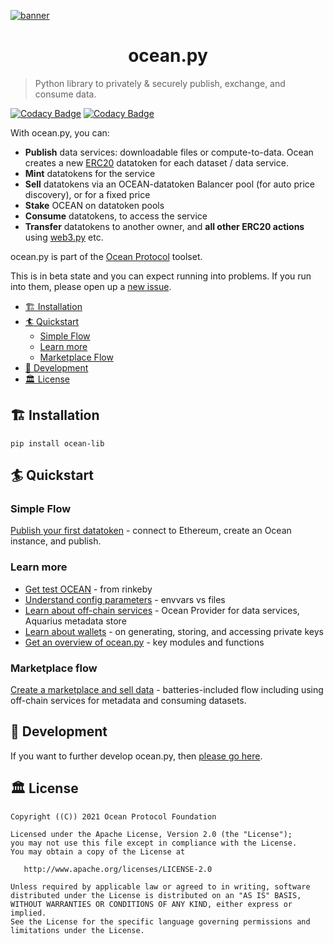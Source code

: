 <!--
Copyright 2021 Ocean Protocol Foundation
SPDX-License-Identifier: Apache-2.0
-->

[![banner](https://raw.githubusercontent.com/oceanprotocol/art/master/github/repo-banner%402x.png)](https://oceanprotocol.com)

<h1 align="center">ocean.py</h1>

> Python library to privately & securely publish, exchange, and consume data.

[![Codacy Badge](https://app.codacy.com/project/badge/Grade/3abc62f24f0a4fe78c6aeb7dc16399a8)](https://www.codacy.com/gh/oceanprotocol/ocean.py/dashboard?utm_source=github.com\&utm_medium=referral\&utm_content=oceanprotocol/ocean.py\&utm_campaign=Badge_Grade)
[![Codacy Badge](https://app.codacy.com/project/badge/Coverage/3abc62f24f0a4fe78c6aeb7dc16399a8)](https://www.codacy.com/gh/oceanprotocol/ocean.py/dashboard?utm_source=github.com\&utm_medium=referral\&utm_content=oceanprotocol/ocean.py\&utm_campaign=Badge_Coverage)

With ocean.py, you can:

-   **Publish** data services: downloadable files or compute-to-data.
    Ocean creates a new [ERC20](https://github.com/ethereum/EIPs/blob/7f4f0377730f5fc266824084188cc17cf246932e/EIPS/eip-20.md)
    datatoken for each dataset / data service.
-   **Mint** datatokens for the service
-   **Sell** datatokens via an OCEAN-datatoken Balancer pool (for auto price discovery), or for a fixed price
-   **Stake** OCEAN on datatoken pools
-   **Consume** datatokens, to access the service
-   **Transfer** datatokens to another owner, and **all other ERC20 actions**
    using [web3.py](https://web3py.readthedocs.io/en/stable/examples.html#working-with-an-erc20-token-contract) etc.

ocean.py is part of the [Ocean Protocol](https://www.oceanprotocol.com) toolset.

This is in beta state and you can expect running into problems. If you run into them, please open up a [new issue](/issues).

-   [🏗 Installation](#-installation)
-   [🏄 Quickstart](#-quickstart)
    -   [Simple Flow](#simple-flow)
    -   [Learn more](#learn-more)
    -   [Marketplace Flow](#marketplace-flow)
-   [🦑 Development](#-development)
-   [🏛 License](#-license)

## 🏗 Installation

`pip install ocean-lib`

## 🏄 Quickstart

### Simple Flow

[Publish your first datatoken](READMEs/datatokens-flow.md) - connect to Ethereum, create an Ocean instance, and publish.

### Learn more

-   [Get test OCEAN](READMEs/get-test-OCEAN.md) - from rinkeby
-   [Understand config parameters](READMEs/parameters.md) - envvars vs files
-   [Learn about off-chain services](READMEs/services.md) - Ocean Provider for data services, Aquarius metadata store
-   [Learn about wallets](READMEs/wallets.md) - on generating, storing, and accessing private keys
-   [Get an overview of ocean.py](READMEs/overview.md) - key modules and functions

### Marketplace flow

[Create a marketplace and sell data](READMEs/marketplace-flow.md) - batteries-included flow including using off-chain services for metadata and consuming datasets.

## 🦑 Development

If you want to further develop ocean.py, then [please go here](READMEs/developers.md).

## 🏛 License

    Copyright ((C)) 2021 Ocean Protocol Foundation

    Licensed under the Apache License, Version 2.0 (the "License");
    you may not use this file except in compliance with the License.
    You may obtain a copy of the License at

       http://www.apache.org/licenses/LICENSE-2.0

    Unless required by applicable law or agreed to in writing, software
    distributed under the License is distributed on an "AS IS" BASIS,
    WITHOUT WARRANTIES OR CONDITIONS OF ANY KIND, either express or implied.
    See the License for the specific language governing permissions and
    limitations under the License.
